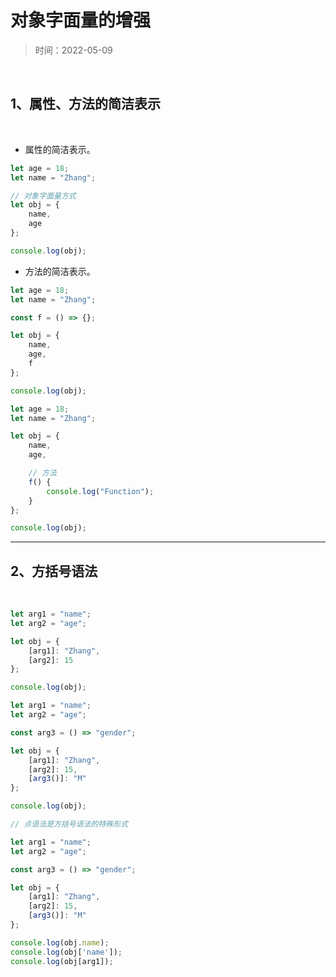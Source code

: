 # 对象字面量的增强

> 时间：2022-05-09

<br/>

## 1、属性、方法的简洁表示

<br/>

- 属性的简洁表示。



```javascript
let age = 18;
let name = "Zhang";

// 对象字面量方式
let obj = {
    name,
    age
};

console.log(obj);
```



- 方法的简洁表示。



```javascript
let age = 18;
let name = "Zhang";

const f = () => {};

let obj = {
    name,
    age,
    f
};

console.log(obj);
```



```javascript
let age = 18;
let name = "Zhang";

let obj = {
    name,
    age,

    // 方法
    f() {
        console.log("Function");
    }
};

console.log(obj);
```



---

## 2、方括号语法

<br/>

```javascript
let arg1 = "name";
let arg2 = "age";

let obj = {
    [arg1]: "Zhang",
    [arg2]: 15
};

console.log(obj);
```



```javascript
let arg1 = "name";
let arg2 = "age";

const arg3 = () => "gender";

let obj = {
    [arg1]: "Zhang",
    [arg2]: 15,
    [arg3()]: "M"
};

console.log(obj);
```



```javascript
// 点语法是方括号语法的特殊形式

let arg1 = "name";
let arg2 = "age";

const arg3 = () => "gender";

let obj = {
    [arg1]: "Zhang",
    [arg2]: 15,
    [arg3()]: "M"
};

console.log(obj.name);
console.log(obj['name']);
console.log(obj[arg1]);
```